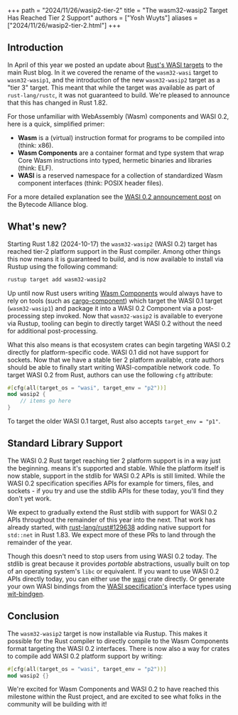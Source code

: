 +++
path = "2024/11/26/wasip2-tier-2"
title = "The wasm32-wasip2 Target Has Reached Tier 2 Support"
authors = ["Yosh Wuyts"]
aliases = ["2024/11/26/wasip2-tier-2.html"]
+++

## Introduction

In April of this year we posted an update about [Rust's WASI
targets](https://blog.rust-lang.org/2024/04/09/updates-to-rusts-wasi-targets.html)
to the main Rust blog. In it we covered the rename of the `wasm32-wasi` target
to `wasm32-wasip1`, and the introduction of the new `wasm32-wasip2` target as a
"tier 3" target. This meant that while the target was available as part of
`rust-lang/rustc`, it was not guaranteed to build. We're pleased to announce
that this has changed in Rust 1.82.

For those unfamiliar with WebAssembly (Wasm) components and WASI 0.2, here is a quick, simplified primer:

- **Wasm** is a (virtual) instruction format for programs to be compiled into (think: x86).
- **Wasm Components** are a container format and type system that wrap Core Wasm instructions into typed, hermetic binaries and libraries (think: ELF).
- **WASI** is a reserved namespace for a collection of standardized Wasm component interfaces (think: POSIX header files).

For a more detailed explanation see the [WASI 0.2 announcement post](https://bytecodealliance.org/articles/WASI-0.2) on the Bytecode Alliance blog.

## What's new?

Starting Rust 1.82 (2024-10-17) the `wasm32-wasip2` (WASI 0.2) target has
reached tier-2 platform support in the Rust compiler. Among other things this
now means it is guaranteed to build, and is now available to install via Rustup
using the following command:

```bash
rustup target add wasm32-wasip2
```

Up until now Rust users writing [Wasm
Components](https://component-model.bytecodealliance.org) would always have to rely on tools (such as
[cargo-component]) which target the WASI 0.1 target (`wasm32-wasip1`) and
package it into a WASI 0.2 Component via a post-processing step invoked. Now
that `wasm32-wasip2` is available to everyone via Rustup, tooling can
begin to directly target WASI 0.2 without the need for additional post-processing.

What this also means is that ecosystem crates can begin targeting WASI 0.2
directly for platform-specific code. WASI 0.1 did not have support for sockets.
Now that we have a stable tier 2 platform available, crate authors should be
able to finally start writing WASI-compatible network code. To target WASI 0.2
from Rust, authors can use the following `cfg` attribute:

[cargo-component]: https://github.com/bytecodealliance/cargo-component

```rust
#[cfg(all(target_os = "wasi", target_env = "p2"))]
mod wasip2 {
    // items go here
}
```

To target the older WASI 0.1 target, Rust also accepts `target_env = "p1"`.

## Standard Library Support

The WASI 0.2 Rust target reaching tier 2 platform support is in a way just the
beginning. means it's supported and stable. While the platform itself is now
stable, support in the stdlib for WASI 0.2 APIs is still limited. While the WASI
0.2 specification specifies APIs for example for timers, files, and sockets - if
you try and use the stdlib APIs for these today, you'll find they don't yet
work.

We expect to gradually extend the Rust stdlib with support for WASI 0.2 APIs
throughout the remainder of this year into the next. That work has already
started, with
[rust-lang/rust#129638](https://github.com/rust-lang/rust/pull/129638) adding
native support for `std::net` in Rust 1.83. We expect more of these PRs to land
through the remainder of the year.

Though this doesn't need to stop users from using WASI 0.2 today. The stdlib is
great because it provides *portable* abstractions, usually built on top of an
operating system's `libc` or equivalent. If you want to use WASI 0.2 APIs
directly today, you can either use the
[wasi](https://docs.rs/wasi/latest/wasi/) crate directly. Or generate your own
WASI bindings from the [WASI
specification's](https://github.com/WebAssembly/WASI/tree/main/wasip2) interface
types using [wit-bindgen](https://github.com/bytecodealliance/wit-bindgen/).

## Conclusion

The `wasm32-wasip2` target is now installable via Rustup. This makes it possible
for the Rust compiler to directly compile to the Wasm Components format
targeting the WASI 0.2 interfaces. There is now also a way for crates to compile
add WASI 0.2 platform support by writing:

```rust
#[cfg(all(target_os = "wasi", target_env = "p2"))]
mod wasip2 {}
```

We're excited for Wasm Components and WASI 0.2 to have reached this milestone
within the Rust project, and are excited to see what folks in the community will
be building with it!
